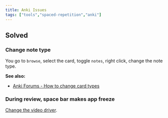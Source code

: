 ```yaml
---
title: Anki Issues
tags: ["tools","spaced-repetition","anki"]
---
```


## Solved

### Change note type

You go to `browse`, select the card, toggle `notes`, right click, change the note type.

**See also:**

- [Anki Forums - How to change card types](https://forums.ankiweb.net/t/how-to-change-card-types/4975)

### During review, space bar makes app freeze

[Change the video driver](https://forums.ankiweb.net/t/anki-23-10-1-for-apple-silicon-freeze-during-review/36996).


